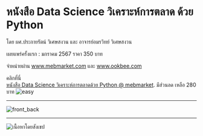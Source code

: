 # หนังสือ Data Science วิเคราะห์การตลาด ด้วย Python
โดย ผศ.ประกายรัตน์ วิเศษสงวน และ อาจารย์อมรวิทย์ วิเศษสงวน

เผยแพร่ครั้งแรก : มกราคม 2567
ราคา 350 บาท 


จำหน่ายผ่าน www.mebmarket.com และ www.ookbee.com   

คลิกที่นี่   
[หนังสือ Data Science วิเคราะห์การตลาดด้วย Python @ mebmarket](https://www.mebmarket.com/ebook-280821-Data-Science-วิเคราะห์การตลาดด้วย-Python).
มีส่วนลด เหลือ 280 บาท ![easy](https://github.com/prakayrat/MarketingAnalyticsWithPython/assets/51775195/5998362b-4018-4324-bba0-013d255a0e40)



---
![front_back](https://github.com/prakayrat/MarketingAnalyticsWithPython/assets/51775195/35c750a7-b39f-4a2b-8454-7aa270173060)


---
![เนื้อหาโดยสังเขป](https://github.com/prakayrat/MarketingAnalyticsWithPython/assets/51775195/9edc663d-6175-45bb-b67c-a208fead0467)
